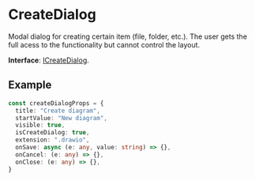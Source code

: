 # CreateDialog

Modal dialog for creating certain item (file, folder, etc.). The user gets the full acess to the functionality but cannot control the layout.

**Interface**: [ICreateDialog](https://github.com/ONLYOFFICE/docspace-plugin-sdk/blob/master/src/interfaces/components/ICreateDialog.ts).

## Example

``` ts
const createDialogProps = {
  title: "Create diagram",
  startValue: "New diagram",
  visible: true,
  isCreateDialog: true,
  extension: ".drawio",
  onSave: async (e: any, value: string) => {},
  onCancel: (e: any) => {},
  onClose: (e: any) => {},
}
```

